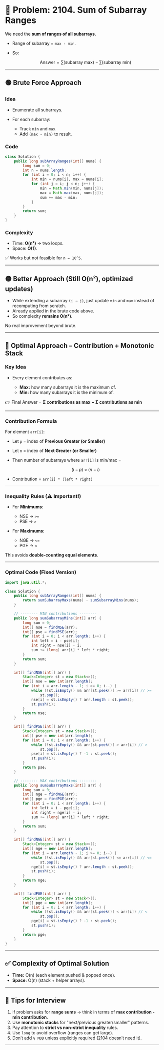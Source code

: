 # 🚀 Problem: 2104. Sum of Subarray Ranges

We need the **sum of ranges of all subarrays**.

* Range of subarray = `max - min`.
* So:

  $$
  \text{Answer} = \sum(\text{subarray max}) - \sum(\text{subarray min})
  $$

---

## 🟢 Brute Force Approach

### Idea

* Enumerate all subarrays.
* For each subarray:

  * Track `min` and `max`.
  * Add `(max - min)` to result.

### Code

```java
class Solution {
    public long subArrayRanges(int[] nums) {
        long sum = 0;
        int n = nums.length;
        for (int i = 0; i < n; i++) {
            int min = nums[i], max = nums[i];
            for (int j = i; j < n; j++) {
                min = Math.min(min, nums[j]);
                max = Math.max(max, nums[j]);
                sum += max - min;
            }
        }
        return sum;
    }
}
```

### Complexity

* Time: **O(n²)** → two loops.
* Space: **O(1)**.

✅ Works but not feasible for `n = 10^5`.

---

## 🟡 Better Approach (Still O(n²), optimized updates)

* While extending a subarray `(i → j)`, just update `min` and `max` instead of recomputing from scratch.
* Already applied in the brute code above.
* So complexity **remains O(n²)**.

No real improvement beyond brute.

---

## 🔵 Optimal Approach – Contribution + Monotonic Stack

### Key Idea

* Every element contributes as:

  * **Max:** how many subarrays it is the maximum of.
  * **Min:** how many subarrays it is the minimum of.

👉 Final Answer = **Σ contributions as max − Σ contributions as min**

---

### Contribution Formula

For element `arr[i]`:

* Let `p` = index of **Previous Greater (or Smaller)**
* Let `n` = index of **Next Greater (or Smaller)**
* Then number of subarrays where `arr[i]` is min/max =

  $$
  (i - p) \times (n - i)
  $$
* Contribution = `arr[i] * (left * right)`

---

### Inequality Rules (⚠ Important!)

* For **Minimums**:

  * NSE → `>=`
  * PSE → `>`

* For **Maximums**:

  * NGE → `<=`
  * PGE → `<`

This avoids **double-counting equal elements**.

---

### Optimal Code (Fixed Version)

```java
import java.util.*;

class Solution {
    public long subArrayRanges(int[] nums) {
        return sumSubarrayMaxs(nums) - sumSubarrayMins(nums);
    }

    // -------- MIN contributions --------
    public long sumSubarrayMins(int[] arr) {
        long sum = 0;
        int[] nse = findNSE(arr);
        int[] pse = findPSE(arr);
        for (int i = 0; i < arr.length; i++) {
            int left = i - pse[i];
            int right = nse[i] - i;
            sum += (long) arr[i] * left * right;
        }
        return sum;
    }

    int[] findNSE(int[] arr) {
        Stack<Integer> st = new Stack<>();
        int[] nse = new int[arr.length];
        for (int i = arr.length - 1; i >= 0; i--) {
            while (!st.isEmpty() && arr[st.peek()] >= arr[i]) // >=
                st.pop();
            nse[i] = st.isEmpty() ? arr.length : st.peek();
            st.push(i);
        }
        return nse;
    }

    int[] findPSE(int[] arr) {
        Stack<Integer> st = new Stack<>();
        int[] pse = new int[arr.length];
        for (int i = 0; i < arr.length; i++) {
            while (!st.isEmpty() && arr[st.peek()] > arr[i]) // >
                st.pop();
            pse[i] = st.isEmpty() ? -1 : st.peek();
            st.push(i);
        }
        return pse;
    }

    // -------- MAX contributions --------
    public long sumSubarrayMaxs(int[] arr) {
        long sum = 0;
        int[] nge = findNGE(arr);
        int[] pge = findPGE(arr);
        for (int i = 0; i < arr.length; i++) {
            int left = i - pge[i];
            int right = nge[i] - i;
            sum += (long) arr[i] * left * right;
        }
        return sum;
    }

    int[] findNGE(int[] arr) {
        Stack<Integer> st = new Stack<>();
        int[] nge = new int[arr.length];
        for (int i = arr.length - 1; i >= 0; i--) {
            while (!st.isEmpty() && arr[st.peek()] <= arr[i]) // <=
                st.pop();
            nge[i] = st.isEmpty() ? arr.length : st.peek();
            st.push(i);
        }
        return nge;
    }

    int[] findPGE(int[] arr) {
        Stack<Integer> st = new Stack<>();
        int[] pge = new int[arr.length];
        for (int i = 0; i < arr.length; i++) {
            while (!st.isEmpty() && arr[st.peek()] < arr[i]) // <
                st.pop();
            pge[i] = st.isEmpty() ? -1 : st.peek();
            st.push(i);
        }
        return pge;
    }
}
```

---

## ✅ Complexity of Optimal Solution

* **Time:** O(n) (each element pushed & popped once).
* **Space:** O(n) (stack + helper arrays).

---

## 📝 Tips for Interview

1. If problem asks for **range sums** → think in terms of **max contribution - min contribution**.
2. Use **monotonic stacks** for "next/previous greater/smaller" patterns.
3. Pay attention to **strict vs non-strict inequality** rules.
4. Use `long` to avoid overflow (ranges can get large).
5. Don’t add `% MOD` unless explicitly required (2104 doesn’t need it).

---
